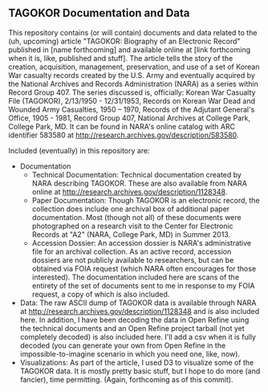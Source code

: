 ## TAGOKOR Documentation and Data

This repository contains (or will contain) documents and data related to the (uh, upcoming) article "TAGOKOR: Biography of an Electronic Record" published in [name forthcoming] and available online at [link forthcoming when it is, like, published and stuff]. The article tells the story of the creation, acquisition, management, preservation, and use of a set of Korean War casualty records created by the U.S. Army and eventually acquired by the National Archives and Records Administration (NARA) as a series within Record Group 407. The series discussed is, officially: Korean War Casualty File (TAGOKOR), 2/13/1950 - 12/31/1953, Records on Korean War Dead and Wounded Army Casualties, 1950 – 1970, Records of the Adjutant General's Office, 1905 - 1981, Record Group 407, National Archives at College Park, College Park, MD. It can be found in NARA's online catalog with ARC identifier 583580 at http://research.archives.gov/description/583580.

Included (eventually) in this repository are:

* Documentation
  * Technical Documentation: Technical documentation created by NARA describing TAGOKOR. These are also available from NARA online at http://research.archives.gov/description/1128348.
  * Paper Documentation: Though TAGOKOR is an electronic record, the collection does include one archival box of additional paper documentation. Most (though not all) of these documents were photographed on a research visit to the Center for Electronic Records at "A2" (NARA, College Park, MD) in Summer 2013.
  * Accession Dossier: An accession dossier is NARA's administrative file for an archival collection. As an active record, accession dossiers are not publicly available to researchers, but can be obtained via FOIA request (which NARA often encourages for those interested). The documentation included here are scans of the entirety of the set of documents sent to me in response to my FOIA request, a copy of which is also included.
* Data: The raw ASCII dump of TAGOKOR data is available through NARA at http://research.archives.gov/description/1128348 and is also included here. In addition, I have been decoding the data in Open Refine using the technical documents and an Open Refine project tarball (not yet completely decoded) is also included here. I'll add a csv when it is fully decoded (you can generate your own from Open Refine in the impossible-to-imagine scenario in which you need one, like, now).
* Visualizations: As part of the article, I used D3 to visualize some of the TAGOKOR data. It is mostly pretty basic stuff, but I hope to do more (and fancier), time permitting. (Again, forthcoming as of this commit).

